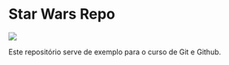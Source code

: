 # Star Wars Repo

![](/Documents/CursoGit/StarWarsRepo/TieFighter.png)



Este repositório serve de exemplo para o curso de Git e Github.